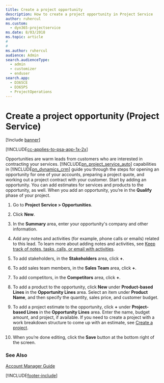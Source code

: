 ```yaml
---
title: Create a project opportunity
description: How to create a project opportunity in Project Service
author: ruhercul
ms.custom: 
  - dyn365-projectservice
ms.date: 8/03/2018
ms.topic: article
#
#
ms.author: ruhercul
audience: Admin
search.audienceType: 
  - admin
  - customizer
  - enduser
search.app: 
  - D365CE
  - D365PS
  - ProjectOperations
---
```

# Create a project opportunity (Project Service)

[!include [banner](../includes/psa-now-project-operations.md)]

[!INCLUDE[cc-applies-to-psa-app-1x-2x](../includes/cc-applies-to-psa-app-1x-2x.md)]

Opportunities are warm leads from customers who are interested in contracting your services. [!INCLUDE[pn_project_service_auto](../includes/pn-project-service-auto.md)] capabilities in [!INCLUDE[pn_dynamics_crm](../includes/pn-dynamics-crm.md)] guide you through the steps for opening an opportunity for one of your accounts, preparing a project quote, and working out a project contract with your customer. Start by adding an opportunity. You can add estimates for services and products to the opportunity, as well. When you add an opportunity, you’re in the **Qualify** phase of your project.  
  
1.  Go to **Project Service > Opportunities**.  
  
2.  Click **New**.  
  
3.  In the **Summary** area, enter your opportunity's company and other information.  
  
4.  Add any notes and activities (for example, phone calls or emails) related to this lead. To learn more about adding notes and activities, see [Keep track of notes, tasks, calls, or email with activities](/dynamics365/customerengagement/on-premises/basics/work-with-activities).  
  
5.  To add stakeholders, in the **Stakeholders** area, click **+**.  
  
6.  To add sales team members, in the **Sales Team** area, click **+**.  
  
7.  To add competitors, in the **Competitors** area, click **+**.  
  
8.  To add a product to the opportunity, click **New** under **Product-based Lines** in the **Opportunity Lines** area. Select an item under **Product Name**, and then specify the quantity, sales price, and customer budget.  
  
9. To add a project estimate to the opportunity, click **+** under **Project-based Lines** in the **Opportunity Lines** area. Enter the name, budget amount, and project, if available. If you need to create a project with a work breakdown structure to come up with an estimate, see [Create a project](../psa/create-project.md).  
  
10. When you’re done editing, click the **Save** button at the bottom right of the screen.  
  
### See Also  
 [Account Manager Guide](../psa/account-manager-guide.md)


[!INCLUDE[footer-include](../includes/footer-banner.md)]